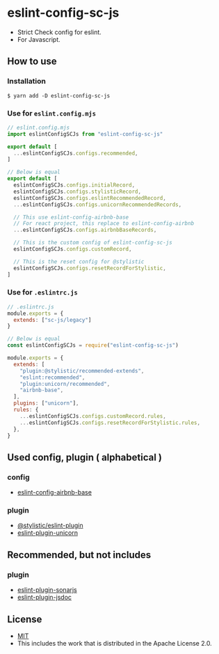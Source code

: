 # eslint-config-sc-js
- Strict Check config for eslint.
- For Javascript.

## How to use
### Installation

```shell
$ yarn add -D eslint-config-sc-js
```

### Use for `eslint.config.mjs`

```javascript
// eslint.config.mjs
import eslintConfigSCJs from "eslint-config-sc-js"

export default [
  ...eslintConfigSCJs.configs.recommended,
]

// Below is equal
export default [
  eslintConfigSCJs.configs.initialRecord,
  eslintConfigSCJs.configs.stylisticRecord,
  eslintConfigSCJs.configs.eslintRecommendedRecord,
  ...eslintConfigSCJs.configs.unicornRecommendedRecords,

  // This use eslint-config-airbnb-base
  // For react project, this replace to eslint-config-airbnb
  ...eslintConfigSCJs.configs.airbnbBaseRecords,

  // This is the custom config of eslint-config-sc-js
  eslintConfigSCJs.configs.customRecord,

  // This is the reset config for @stylistic
  eslintConfigSCJs.configs.resetRecordForStylistic,
]
```

### Use for `.eslintrc.js`

```javascript
// .eslintrc.js
module.exports = {
  extends: ["sc-js/legacy"]
}

// Below is equal
const eslintConfigSCJs = require("eslint-config-sc-js")

module.exports = {
  extends: [
    "plugin:@stylistic/recommended-extends",
    "eslint:recommended",
    "plugin:unicorn/recommended",
    "airbnb-base",
  ],
  plugins: ["unicorn"],
  rules: {
    ...eslintConfigSCJs.configs.customRecord.rules,
    ...eslintConfigSCJs.configs.resetRecordForStylistic.rules,
  },
}
```

## Used config, plugin ( alphabetical )
### config
- [eslint-config-airbnb-base](https://www.npmjs.com/package/eslint-config-airbnb-base)

### plugin
- [@stylistic/eslint-plugin](https://www.npmjs.com/package/@stylistic/eslint-plugin)
- [eslint-plugin-unicorn](https://www.npmjs.com/package/eslint-plugin-unicorn)

## Recommended, but not includes
### plugin
- [eslint-plugin-sonarjs](https://www.npmjs.com/package/eslint-plugin-sonarjs)
- [eslint-plugin-jsdoc](https://www.npmjs.com/package/eslint-plugin-jsdoc)

## License
- [MIT](LICENSE)
- This includes the work that is distributed in the Apache License 2.0.
